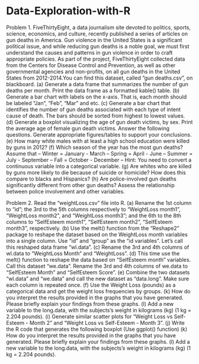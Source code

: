 # Data-Exploration-with-R
Problem 1. FiveThirtyEight, a data journalism site devoted to politics, sports, science, economics,
and culture, recently published a series of articles on gun deaths in America. Gun violence in the
United States is a significant political issue, and while reducing gun deaths is a noble goal, we must first
understand the causes and patterns in gun violence in order to craft appropriate policies. As part of the
project, FiveThirtyEight collected data from the Centers for Disease Control and Prevention, as well as
other governmental agencies and non-profits, on all gun deaths in the United States from 2012-2014.You
can find this dataset, called ”gun deaths.csv”, on blackboard.
(a) Generate a data frame that summarizes the number of gun deaths per month. Print the data
frame as a formatted kable() table.
(b) Generate a bar chart with labels on the x-axis. That is, each month should be labeled “Jan”,
“Feb”, “Mar” and etc.
(c) Generate a bar chart that identifies the number of gun deaths associated with each type of intent
cause of death. The bars should be sorted from highest to lowest values.
(d) Generate a boxplot visualizing the age of gun death victims, by sex. Print the average age of
female gun death victims.
Answer the following questions. Generate appropriate figures/tables to support your conclusions.
(e) How many white males with at least a high school education were killed by guns in 2012?
(f) Which season of the year has the most gun deaths? Assume that
– Winter = January - March
– Spring = April - June
– Summer = July - September
– Fall = October - December
– Hint: You need to convert a continuous variable into a categorical variable.
(g) Are whites who are killed by guns more likely to die because of suicide or homicide? How does
this compare to blacks and Hispanics?
(h) Are police-involved gun deaths significantly different from other gun deaths? Assess the relationship between police involvement and other variables.

Problem 2. Read the “weightLoss.csv” file into R.
(a) Rename the 1st column to “id”; the 3rd to the 5th columns respectively to “WeightLoss month1”, “WeightLoss month2”, and “WeightLoss month3”; and the 6th to the 8th
columns to “SelfEsteem month1”, “SelfEsteem month2”, “SelfEsteem month3”, respectively.
(b) Use the melt() function from the “Reshape2” package to reshape the dataset based on the
WeightLoss month variables into a single column. Use “id” and “group” as the “id variables”.
Let’s call this reshaped data frame “wl.data”.
(c) Rename the 3rd and 4th columns of wl.data to “WeightLoss Month” and “WeightLoss”.
(d) This time use the melt() function to reshape the data based on “SelfEsteem month” variables.
Call this dataset “we.data”. Rename the 3rd and 4th columns of we.data to “SelfEsteem Month”
and “SelfEsteem Score”.
(e) Combine the two datasets “wl.data” and “we.data” and call the new dataset as “data.long”.
Make sure each column is repeated once.
(f) Use the Weight Loss (pounds) as a categorical data and get the weight loss frequencies by
groups.
(k) How do you interpret the results provided in the graphs that you have generated. Please briefly
explain your findings from these graphs.
(l) Add a new variable to the long.data, with the subjects’s weight in kilograms (kg) (1 kg = 2.204
pounds).
(i) Generate similar scatter plots for “Weight Loss vs Self-Esteem - Month 2” and “Weight Loss vs
Self-Esteem - Month 3”.
(j) Write the R code that generates the following boxplot (Use ggplot() function)
(k) How do you interpret the results provided in the graphs that you have generated. Please briefly
explain your findings from these graphs.
(l) Add a new variable to the long.data, with the subjects’s weight in kilograms (kg) (1 kg = 2.204
pounds).
